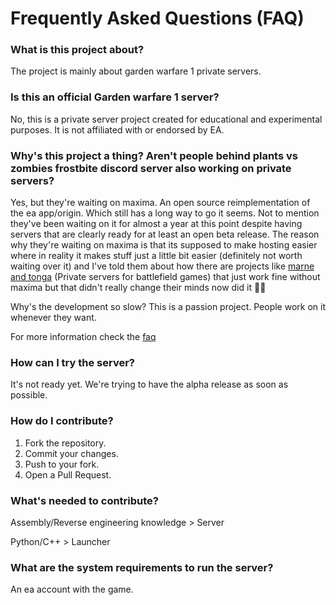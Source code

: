 # Frequently Asked Questions (FAQ)

### What is this project about?
The project is mainly about garden warfare 1 private servers.

### Is this an official Garden warfare 1 server?
No, this is a private server project created for educational and experimental purposes. It is not affiliated with or endorsed by EA.

### Why's this project a thing? Aren't people behind plants vs zombies frostbite discord server also working on private servers?
Yes, but they're waiting on maxima. An open source reimplementation of the ea app/origin. Which still has a long way to go it seems. Not to mention they've been waiting on it for almost a year at this point despite having servers that are clearly ready for at least an open beta release. The reason why they're waiting on maxima is that its supposed to make hosting easier where in reality it makes stuff just a little bit easier (definitely not worth waiting over it) and I've told them about how there are projects like [marne and tonga](https://marne.io) (Private servers for battlefield games) that just work fine without maxima but that didn't really change their minds now did it :man_shrugging: 

Why's the development so slow?
This is a passion project. People work on it whenever they want.

For more information check the [faq](https://github.com/Twig6943/ProjectOutlawn/blob/main/docs/Faq.md)

### How can I try the server?
It's not ready yet. We're trying to have the alpha release as soon as possible.

### How do I contribute?
1. Fork the repository.
2. Commit your changes.
3. Push to your fork.
4. Open a Pull Request.


### What's needed to contribute?
Assembly/Reverse engineering knowledge > Server

Python/C++ > Launcher

### What are the system requirements to run the server?
An ea account with the game.
